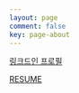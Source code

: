```yaml
---
layout: page
comment: false
key: page-about
---
```


<div style="font" style="text-align: center;">

[링크드인 프로필](https://www.linkedin.com/in/rokrokss)

[RESUME](https://docs.google.com/document/d/1mWyiSclSus-Rh_kQbjVVvX0bZPyLIOMjFNfjGUWpMrA/edit?tab=t.0)

</div>
<br>
<br>
<br>
<br>
<br>
